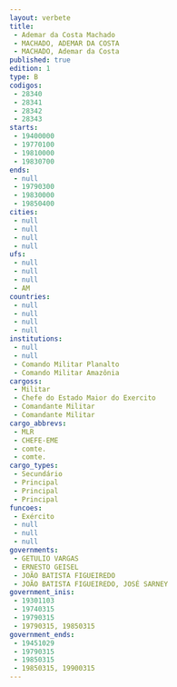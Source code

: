 ```yaml
---
layout: verbete
title:
 - Ademar da Costa Machado
 - MACHADO, ADEMAR DA COSTA
 - MACHADO, Ademar da Costa
published: true
edition: 1  
type: B
codigos: 
 - 28340
 - 28341
 - 28342
 - 28343
starts: 
 - 19400000
 - 19770100
 - 19810000
 - 19830700
ends: 
 - null 
 - 19790300
 - 19830000
 - 19850400
cities: 
 - null 
 - null 
 - null 
 - null 
ufs: 
 - null 
 - null 
 - null 
 - AM
countries: 
 - null 
 - null 
 - null 
 - null 
institutions: 
 - null 
 - null 
 - Comando Militar Planalto
 - Comando Militar Amazônia
cargoss: 
 - Militar
 - Chefe do Estado Maior do Exercito
 - Comandante Militar
 - Comandante Militar
cargo_abbrevs: 
 - MLR
 - CHEFE-EME
 - comte.
 - comte.
cargo_types: 
 - Secundário
 - Principal
 - Principal
 - Principal
funcoes: 
 - Exército
 - null 
 - null 
 - null 
governments: 
 - GETULIO VARGAS
 - ERNESTO GEISEL
 - JOÃO BATISTA FIGUEIREDO
 - JOÃO BATISTA FIGUEIREDO, JOSÉ SARNEY
government_inis: 
 - 19301103
 - 19740315
 - 19790315
 - 19790315, 19850315
government_ends: 
 - 19451029
 - 19790315
 - 19850315
 - 19850315, 19900315
---
```


